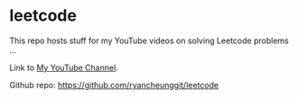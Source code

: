 # leetcode
This repo hosts stuff for my YouTube videos on solving Leetcode problems ...

Link to [My YouTube Channel](https://www.youtube.com/channel/UCdfc_D4HjzJL0bTLhMR-Mng?view_as=subscriber). 

Github repo: https://github.com/ryancheunggit/leetcode